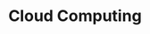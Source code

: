 ---
layout: default
title: Cloud Computing
has_children: true
parent: DevOps
grand_parent: Taxonomía
---
